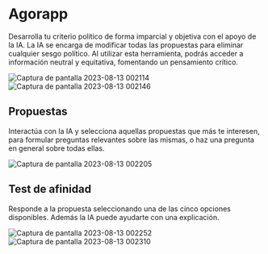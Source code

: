 # Agorapp

Desarrolla tu criterio político de forma imparcial y objetiva con el apoyo de la IA.
La IA se encarga de modificar todas las propuestas para eliminar cualquier sesgo político. Al utilizar esta herramienta, podrás acceder a información neutral y equitativa, fomentando un pensamiento crítico.

![Captura de pantalla 2023-08-13 002114](https://github.com/muquifuler/Agorapp/assets/57547835/80760e28-2213-4873-93a2-c6d09e9f1320)
![Captura de pantalla 2023-08-13 002146](https://github.com/muquifuler/Agorapp/assets/57547835/655ddf99-1186-44a8-855a-d77157fcfb2b)


## Propuestas

Interactúa con la IA y selecciona aquellas propuestas que más te interesen, para formular preguntas relevantes sobre las mismas, o haz una pregunta en general sobre todas ellas.

![Captura de pantalla 2023-08-13 002205](https://github.com/muquifuler/Agorapp/assets/57547835/5b08b53f-7ae1-4c1a-8969-1fc4fa22bb9b)


## Test de afinidad

Responde a la propuesta seleccionando una de las cinco opciones disponibles. Además la IA puede ayudarte con una explicación.

![Captura de pantalla 2023-08-13 002252](https://github.com/muquifuler/Agorapp/assets/57547835/642418a9-7367-4bb1-bb3c-3a8c1656978e)
![Captura de pantalla 2023-08-13 002310](https://github.com/muquifuler/Agorapp/assets/57547835/168bee42-0f50-44b5-bf48-524e709daffa)


